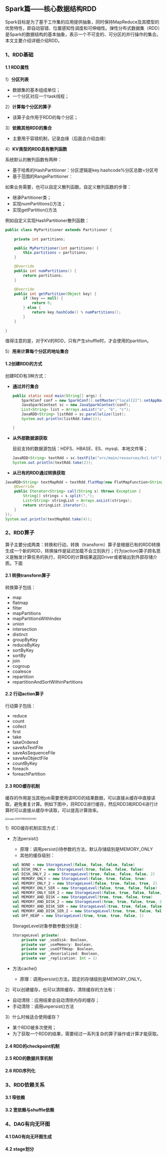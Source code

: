 ## Spark篇——核心数据结构RDD

Spark目标是为了基于工作集的应用提供抽象，同时保持MapReduce及其模型的优势特性，即自动容错、位置感知性调度和可伸缩性。弹性分布式数据集（RDD）是Spark的数据结构的基本抽象，表示一个不可变的、可分区的并行操作的集合。本文主要介绍详细介绍RDD。



### 1、RDD基础

#### 1.1 RDD属性

1）**分区列表**

- 数据集的基本组成单位；
- 一个分区对应一个task线程；

2）**计算每个分区的算子**

- 该算子会作用于RDD的每个分区；

3）**依赖其他RDD的集合**

- 主要用于容错机制，记录血缘（后面会介绍血缘）

4）**KV类型的RDD具有散列函数**

系统默认的散列函数有两种：

- 基于哈希的HashPartitioner：分区逻辑是key.hashcode%分区总数=分区号
- 基于范围的RangePartitioner：

如果业务需要，也可以自定义散列函数。自定义散列函数的步骤：

- 继承Partitioner类；
- 实现numPartitions()方法；
- 实现getPartition()方法

例如自定义实现HashPartitioner散列函数：

```java
public class MyPartitioner extends Partitioner {
    
    private int partitions;

    public MyPartitioner(int partitions) {
        this.partitions = partitions;
    }

    @Override
    public int numPartitions() {
        return partitions;
    }

    @Override
    public int getPartition(Object key) {
        if (key == null) {
            return 0;
        } else {
            return key.hashCode() % numPartitions();
        }
    }
    
}
```

值得注意的是，对于KV的RDD，只有产生shuffle时，才会使用的partition。

5）**用来计算每个分区的地址集合**



#### 1.2创建RDD的方式 

创建RDD有3种方式：

- **通过并行集合**

  ```java
  public static void main(String[] args) {
      SparkConf conf = new SparkConf().setMaster("local[2]").setAppName("create rdd");
      JavaSparkContext sc = new JavaSparkContext(conf);
      List<String> list = Arrays.asList("a", "b", "c");
      JavaRDD<String> listRdd = sc.parallelize(list);
      System.out.println(listRdd.take(1));
  
  }
  ```

- **从外部数据源获取**

  目前支持的数据源包括：HDFS、HBASE、ES、mysql、本地文件等；

  ```java
  JavaRDD<String> textRdd = sc.textFile("src/main/resources/kv1.txt");
  System.out.println(textRdd.take(2));
  ```

- **从已有的RDD通过转换获取**

```java
JavaRDD<String> textMapRdd = textRdd.flatMap(new FlatMapFunction<String, String>() {
    @Override
    public Iterator<String> call(String s) throws Exception {
        String[] strings = s.split(",");
        List<String> stringList = Arrays.asList(strings);
        return stringList.iterator();
    }
});
System.out.println(textMapRdd.take(4));
```

### 2、RDD算子

算子主要分成两类：转换和行动，转换（transform）算子是根据已有的RDD转换生成一个新的RDD，转换操作是延迟加载不会立刻执行；行为(action)算子顾名思义是触发计算任务的执行，将RDD的计算结果返回Driver或者输出到外部存储介质。下面

#### 2.1 转换transform算子

转换算子包括：

- map
- flatmap
- filter
- mapPartitions
- mapPartitionsWithIndex
- union
- intersection
- distinct
- groupByKey
- reduceByKey
- sortByKey
- sortBy
- join
- cogroup
- coalesce
- repartition
- repartitionAndSortWithinPartitions

#### 2.2 行动action算子

行动算子包括：

- reduce
- count
- collect
- first
- take
- takeOrdered
- saveAsTextFile
- saveAsSequenceFile
- saveAsObjectFile
- countByKey
- foreach
- foreachPartition



#### 2.3 RDD缓存机制

缓存的作用是当其他job需要使用该RDD的结果数据，可以直接从缓存中直接读取，避免重复计算。例如下图中，将RDD2进行缓存，然后RDD3和RDD4进行计算时可以直接从缓存中读取，可以提高计算效率。

<img src="img/RDD缓存示意图.png" alt="image-20201118002520354" style="zoom:50%;" />

1）RDD缓存机制实现方式：

- 方法persist()

  - 原理：调用persist()待参数的方法，默认存储级别是MEMORY_ONLY
  - 其他的缓存级别：

  ```scala
  val NONE = new StorageLevel(false, false, false, false)
  val DISK_ONLY = new StorageLevel(true, false, false, false)
  val DISK_ONLY_2 = new StorageLevel(true, false, false, false, 2)
  val MEMORY_ONLY = new StorageLevel(false, true, false, true)
  val MEMORY_ONLY_2 = new StorageLevel(false, true, false, true, 2)
  val MEMORY_ONLY_SER = new StorageLevel(false, true, false, false)
  val MEMORY_ONLY_SER_2 = new StorageLevel(false, true, false, false, 2)
  val MEMORY_AND_DISK = new StorageLevel(true, true, false, true)
  val MEMORY_AND_DISK_2 = new StorageLevel(true, true, false, true, 2)
  val MEMORY_AND_DISK_SER = new StorageLevel(true, true, false, false)
  val MEMORY_AND_DISK_SER_2 = new StorageLevel(true, true, false, false, 2)
  val OFF_HEAP = new StorageLevel(true, true, true, false, 1)
  ```

  StorageLevel对象参数参数分别是：

  ```scala
  StorageLevel private(
      private var _useDisk: Boolean,
      private var _useMemory: Boolean,
      private var _useOffHeap: Boolean,
      private var _deserialized: Boolean,
      private var _replication: Int = 1)
  ```

- 方法cache()

  - 原理：调用persist()方法，固定的存储级别是MEMORY_ONLY。

2）可以创建缓存，也可以清除缓存，清除缓存的方法有：

- 自动清除：应用结束会自动清除内存的缓存；
- 手动清除：调用unpersist()方法

3）什么时候适合使用缓存？

- 某个RDD被多次使用；
- 为了获取一个RDD的结果，需要经过一系列复杂的算子操作或计算才能获取。

#### 2.4 RDD的checkpoint机制



#### 2.5 RDD的数据共享机制



#### 2.6 RDD序列化



### 3、RDD依赖关系



#### 3.1 窄依赖



#### 3.2 宽依赖与shuffle依赖



### 4、DAG有向无环图



#### 4.1 DAG有向无环图生成



#### 4.2 stage划分







